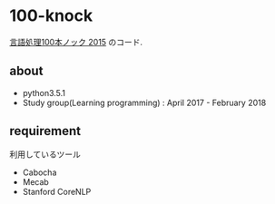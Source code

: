 # 100-knock

[言語処理100本ノック 2015](http://www.cl.ecei.tohoku.ac.jp/nlp100/) のコード.

## about
* python3.5.1
* Study group(Learning programming) : April 2017 - February 2018


## requirement
利用しているツール
* Cabocha
* Mecab
* Stanford CoreNLP
